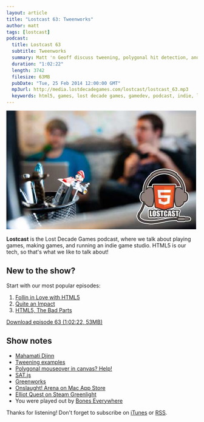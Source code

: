 ```yaml
---
layout: article
title: "Lostcast 63: Tweenworks"
author: matt
tags: [lostcast]
podcast:
  title: Lostcast 63
  subtitle: Tweenworks
  summary: Matt 'n Geoff discuss tweening, polygonal hit detection, and Steamworks.
  duration: "1:02:22"
  length: 3742
  filesize: 63MB
  pubDate: "Tue, 25 Feb 2014 12:00:00 GMT"
  mp3url: http://media.lostdecadegames.com/lostcast/lostcast_63.mp3
  keywords: html5, games, lost decade games, gamedev, podcast, indie, lostcast
---
```

<div class="full-frame">
	<img alt="Lostcast gamedev podcast" src="/media/images/lostcast/splash.jpg" width="500" height="313">
</div>

**Lostcast** is the Lost Decade Games podcast, where we talk about playing games, making games, and running an indie game studio. HTML5 is our tech, so that's what we like to talk about!

## New to the show?

Start with our most popular episodes:

1. [Follin in Love with HTML5](/lostcast-54/)
1. [Quite an Impact](/lostcast-episode-14-quite-an-impact/)
1. [HTML5, The Bad Parts](/lostcast-episode-7-html5-the-bad-parts/)

<a class="download-podcast" href="http://media.lostdecadegames.com/lostcast/lostcast_63.mp3">
	Download episode 63 (1:02:22, 53MB)
</a>

## Show notes

* [Mahamati Djinn](http://gatherer.wizards.com/Pages/Card/Details.aspx?multiverseid=228263)
* [Tweening examples](http://easings.net/)
* [Polygonal mouseover in canvas? Help!](http://forum.lostdecadegames.com/topic/165/polygonal-mouseover-in-canvas-help)
* [SAT.js](https://github.com/jriecken/sat-js)
* [Greenworks](https://github.com/greenheartgames/greenworks)
* [Onslaught! Arena on Mac App Store](https://itunes.apple.com/us/app/onslaught-arena/id418268106)
* [Elliot Quest on Steam Greenlight](http://steamcommunity.com/sharedfiles/filedetails/?id=150280393)
* You were played out by [Bones Everywhere](http://joshuamorse.bandcamp.com/track/bones-everywhere-cemetery)

Thanks for listening! Don't forget to subscribe on [iTunes](http://itunes.apple.com/us/podcast/lostcast/id481950724) or [RSS](/lostcast.xml).
